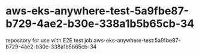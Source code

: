 # aws-eks-anywhere-test-5a9fbe87-b729-4ae2-b30e-338a1b5b65cb-34
repository for use with E2E test job aws-eks-anywhere-test:5a9fbe87-b729-4ae2-b30e-338a1b5b65cb-34
